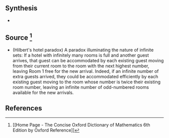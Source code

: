 ## Synthesis
- 
## Source [^1]
- (Hilbert's hotel paradox) A paradox illuminating the nature of infinite sets: If a hotel with infinitely many rooms is full and another guest arrives, that guest can be accommodated by each existing guest moving from their current room to the room with the next highest number, leaving Room 1 free for the new arrival. Indeed, if an infinite number of extra guests arrived, they could be accommodated efficiently by each existing guest moving to the room whose number is twice their existing room number, leaving an infinite number of odd-numbered rooms available for the new arrivals.
## References

[^1]: [[Home Page - The Concise Oxford Dictionary of Mathematics 6th Edition by Oxford Reference]]